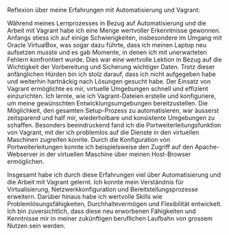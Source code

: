Reflexion über meine Erfahrungen mit Automatisierung und Vagrant:

Während meines Lernprozesses in Bezug auf Automatisierung und die Arbeit mit Vagrant habe ich eine Menge wertvoller Erkenntnisse gewonnen. Anfangs stiess ich auf einige Schwierigkeiten, 
insbesondere im Umgang mit Oracle VirtualBox, was sogar dazu führte, dass ich meinen Laptop neu aufsetzen musste und es gab Momente, in denen ich mit unerwarteten Fehlern konfrontiert wurde. 
Dies war eine wertvolle Lektion in Bezug auf die Wichtigkeit der Vorbereitung und Sicherung wichtiger Daten. Trotz dieser anfänglichen Hürden bin ich stolz darauf, dass ich nicht aufgegeben habe 
und weiterhin hartnäckig nach Lösungen gesucht habe.
Der Einsatz von Vagrant ermöglichte es mir, virtuelle Umgebungen schnell und effizient einzurichten. Ich lernte, wie ich Vagrant-Dateien erstelle und konfiguriere, um meine gewünschten 
Entwicklungsumgebungen bereitzustellen. Die Möglichkeit, den gesamten Setup-Prozess zu automatisieren, war äusserst zeitsparend und half mir, wiederholbare und konsistente Umgebungen zu schaffen.
Besonders beeindruckend fand ich die Portweiterleitungsfunktion von Vagrant, mit der ich problemlos auf die Dienste in den virtuellen Maschinen zugreifen konnte. Durch die Konfiguration von 
Portweiterleitungen konnte ich beispielsweise den Zugriff auf den Apache-Webserver in der virtuellen Maschine über meinen Host-Browser ermöglichen. 

Insgesamt habe ich durch diese Erfahrungen viel über Automatisierung und die Arbeit mit Vagrant gelernt. Ich konnte mein Verständnis für Virtualisierung, Netzwerkkonfiguration und 
Bereitstellungsprozesse erweitern. Darüber hinaus habe ich wertvolle Skills wie Problemlösungsfähigkeiten, Durchhaltevermögen und Flexibilität entwickelt. Ich bin zuversichtlich, 
dass diese neu erworbenen Fähigkeiten und Kenntnisse mir in meiner zukünftigen beruflichen Laufbahn von grossem Nutzen sein werden.
